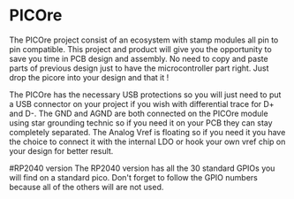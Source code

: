 # PICOre
The PICOre project consist of an ecosystem with stamp modules all pin to pin compatible.
This project and product will give you the opportunity to save you time in PCB design and assembly.
No need to copy and paste parts of previous design just to have the microcontroller part right.
Just drop the picore into your design and that it !

The PICOre has the necessary USB protections so you will just need to put a USB connector on your project if you wish with differential trace for D+ and D-.
The GND and AGND are both connected on the PICOre module using star grounding technic so if you need it on your PCB they can stay completely separated.
The Analog Vref is floating so if you need it you have the choice to connect it with the internal LDO or hook your own vref chip on your design for better result.

#RP2040 version
The RP2040 version has all the 30 standard GPIOs you will find on a standard pico. Don't forget to follow the GPIO numbers because all of the others will are not used.
